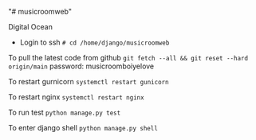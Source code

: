 "# musicroomweb" 

Digital Ocean
- Login to ssh
`# cd /home/django/musicroomweb`

To pull the latest code from github
`git fetch --all && git reset --hard origin/main`
password: musicroomboiyelove

To restart gurnicorn
`systemctl restart gunicorn`

To restart nginx
`systemctl restart nginx`

To run test
`python manage.py test`

To enter django shell
`python manage.py shell`



